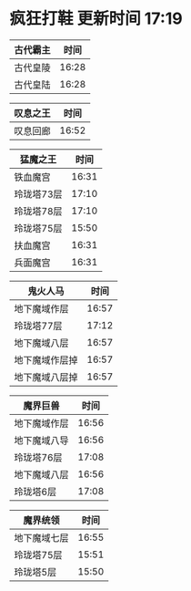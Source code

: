 # 疯狂打鞋 更新时间 17:19

| 古代霸主   | 时间    |
|--------|-------|
| 古代皇陵 | 16:28 |
| 古代皇陆 | 16:28 |

| 叹息之王   | 时间    |
|--------|-------|
| 叹息回廊 | 16:52 |

| 猛魔之王   | 时间    |
|--------|-------|
| 铁血魔宫 | 16:31 |
| 玲珑塔73层 | 17:10 |
| 玲珑塔78层 | 17:10 |
| 玲珑塔75层 | 15:50 |
| 扶血魔宫 | 16:31 |
| 兵面魔宫 | 16:31 |

| 鬼火人马   | 时间    |
|--------|-------|
| 地下魔域作层 | 16:57 |
| 玲珑塔77层 | 17:12 |
| 地下魔域八层 | 16:57 |
| 地下魔域作层掉 | 16:57 |
| 地下魔域八层掉 | 16:57 |

| 魔界巨兽   | 时间    |
|--------|-------|
| 地下魔域作层 | 16:56 |
| 地下魔域八导 | 16:56 |
| 玲珑塔76层 | 17:08 |
| 地下魔域八层 | 16:56 |
| 玲珑塔6层 | 17:08 |

| 魔界统领   | 时间    |
|--------|-------|
| 地下魔域七层 | 16:55 |
| 玲珑塔75层 | 15:51 |
| 玲珑塔5层 | 15:50 |